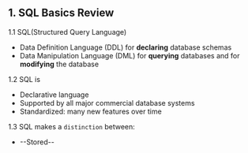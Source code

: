 ## 1. SQL Basics Review
1.1 SQL(Structured Query Language)
* Data Definition Language (DDL) for **declaring** database schemas
* Data Manipulation Language (DML) for **querying** databases and for **modifying** the database

1.2 SQL is
* Declarative language
* Supported by all major commercial database systems
* Standardized: many new features over time

1.3 SQL makes a `distinction` between:
* --Stored--
